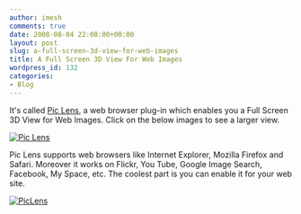 ```yaml
---
author: imesh
comments: true
date: 2008-08-04 22:08:00+00:00
layout: post
slug: a-full-screen-3d-view-for-web-images
title: A Full Screen 3D View For Web Images
wordpress_id: 132
categories:
- Blog
---
```


It's called [Pic Lens](http://www.piclens.com/), a web browser plug-in which enables you a Full Screen 3D View for Web Images. Click on the below images to see a larger view.




[![Pic Lens](http://www.imeshonline.net/images/PicLens/PicLens1_400.PNG)](http://www.imeshonline.net/images/PicLens/PicLens1.PNG)




Pic Lens supports web browsers like Internet Explorer, Mozilla Firefox and Safari. Moreover it works on Flickr, You Tube, Google Image Search, Facebook, My Space, etc. The coolest part is you can enable it for your web site.




[![PicLens](http://www.imeshonline.net/images/PicLens/PicLens2_400.PNG)](http://www.imeshonline.net/images/PicLens/PicLens2.PNG)



